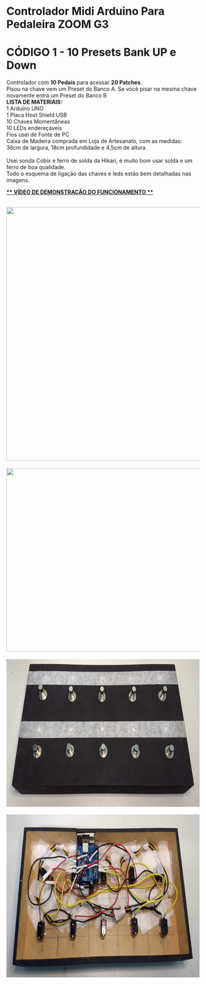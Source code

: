 # Controlador Midi Arduino Para Pedaleira ZOOM G3
# CÓDIGO 1 - 10 Presets Bank UP e Down
Controlador com <b>10 Pedais</b> para acessar <b>20 Patches</b>.<br>
Pisou na chave vem um Preset do Banco A.
Se você pisar na mesma chave novamente entra um Preset do Banco B
<br>
<b>LISTA DE MATERIAIS:</b><br>
1 Arduíno UNO<br>
1 Placa Host Shield USB<br>
10 Chaves Momentâneas<br>
10 LEDs endereçáveis<br>
Fios usei de Fonte de PC<br>
Caixa de Madeira comprada em Loja de Artesanato, com as medidas:<br>
36cm de largura, 18cm profundidade e 4,5cm de altura.<br>
<br>
Usei sonda Cobix e ferro de solda da Hikari, é muito bom usar solda e um ferro de boa qualidade.<br>
Todo o esquema de ligação das chaves e leds estão bem detalhadas nas imagens.
<br>
<p><a href="https://youtu.be/I-JBo6daacU"><b> ** VÍDEO DE DEMONSTRAÇÃO DO FUNCIONAMENTO ** </b></a></p>
<br>
<img width=698 height=661 src="ESQUEMA%20DE%20LIGAÇÃO%20DOS%20PEDAIS_20.jpg">
<br>
<br>
<img width=855 height=478 src="ESQUEMA%20DE%20LIGAÇÃO%20DOS%20LEDs_20.jpg">
<br>
<br>
<img width=837 height=385 src="IMG_20221213_225013941.jpg">
<br>
<br>
<img width=835 height=425 src="IMG_20221213_225039821.jpg">
